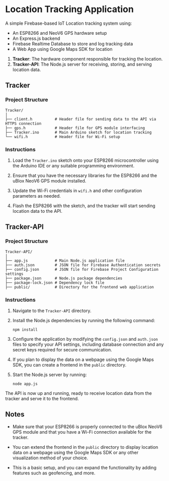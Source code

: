 # Location Tracking Application

A simple Firebase-based IoT Location tracking system using:
- An ESP8266 and NeoV6 GPS hardware setup
- An Express.js backend
- Firebase Realtime Database to store and log tracking data
- A Web App using Google Maps SDK for location

1. **Tracker**: The hardware component responsible for tracking the location.
2. **Tracker-API**: The Node.js server for receiving, storing, and serving location data.

## Tracker

### Project Structure
```
Tracker/
│
├── client.h          # Header file for sending data to the API via HTTPS connection
├── gps.h             # Header file for GPS module interfacing
├── Tracker.ino       # Main Arduino sketch for location tracking
└── wifi.h            # Header file for Wi-Fi setup
```

### Instructions
1. Load the `Tracker.ino` sketch onto your ESP8266 microcontroller using the Arduino IDE or any suitable programming environment.

2. Ensure that you have the necessary libraries for the ESP8266 and the uBlox NeoV6 GPS module installed.

3. Update the Wi-Fi credentials in `wifi.h` and other configuration parameters as needed.

4. Flash the ESP8266 with the sketch, and the tracker will start sending location data to the API.

## Tracker-API

### Project Structure
```
Tracker-API/
│
├── app.js            # Main Node.js application file
├── auth.json         # JSON file for Firebase Authentication secrets
├── config.json       # JSON file for Firebase Project Configuration settings
├── package.json      # Node.js package dependencies
├── package-lock.json # Dependency lock file
├── public/           # Directory for the frontend web application
```

### Instructions
1. Navigate to the `Tracker-API` directory.

2. Install the Node.js dependencies by running the following command:
   ```
   npm install
   ```

3. Configure the application by modifying the `config.json` and `auth.json` files to specify your API settings, including database connection and any secret keys required for secure communication.

4. If you plan to display the data on a webpage using the Google Maps SDK, you can create a frontend in the `public` directory.

5. Start the Node.js server by running:
   ```
   node app.js
   ```

The API is now up and running, ready to receive location data from the tracker and serve it to the frontend.

## Notes
- Make sure that your ESP8266 is properly connected to the uBlox NeoV6 GPS module and that you have a Wi-Fi connection available for the tracker.

- You can extend the frontend in the `public` directory to display location data on a webpage using the Google Maps SDK or any other visualization method of your choice.

- This is a basic setup, and you can expand the functionality by adding features such as geofencing, and more.
